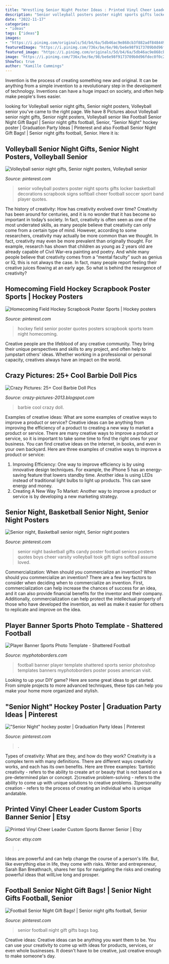 ```yaml
---
title: "Wrestling Senior Night Poster Ideas : Printed Vinyl Cheer Leader Custom Sports Banner Senior"
description: "Senior volleyball posters poster night sports gifts locker basketball decorations scrapbook signs softball cheer football soccer sport band player quotes"
date: "2022-11-17"
categories:
- "ideas"
tags: ["ideas"]
images:
- "https://i.pinimg.com/originals/5d/b4/6a/5db46ac9e868cb3f882adf84844915f1.jpg"
featuredImage: "https://i.pinimg.com/736x/be/6e/98/be6e98f9173709b0d96fdec0f0c22730--hockey-quotes-field-hockey.jpg"
featured_image: "https://i.pinimg.com/originals/5d/b4/6a/5db46ac9e868cb3f882adf84844915f1.jpg"
image: "https://i.pinimg.com/736x/be/6e/98/be6e98f9173709b0d96fdec0f0c22730--hockey-quotes-field-hockey.jpg"
ShowToc: true
author: "Kamille Cummings"
---
```



Invention is the process of creating something new and original. It can be anything from a simple invention to a revolutionary step in the development of technology. Inventions can have a huge impact on society, and often help make people's lives easier.

	

		
looking for Volleyball senior night gifts, Senior night posters, Volleyball senior you've came to the right page. We have 8 Pictures about Volleyball senior night gifts, Senior night posters, Volleyball senior like Football Senior Night Gift Bags! | Senior night gifts football, Senior, &quot;Senior Night&quot; hockey poster | Graduation Party Ideas | Pinterest and also Football Senior Night Gift Bags! | Senior night gifts football, Senior. Here it is:
		
    
## Volleyball Senior Night Gifts, Senior Night Posters, Volleyball Senior

<img loading=lazy src="https://i.pinimg.com/originals/f6/d3/95/f6d395b823d70340eb791ea177158aa5.jpg" onerror="this.onerror=null;this.src='https://tse1.mm.bing.net/th?id=OIP.6UHchpllXwhO7fSGJF6yfQHaNK&amp;pid=15.1';" alt="Volleyball senior night gifts, Senior night posters, Volleyball senior">

_Source: pinterest.com_

>senior volleyball posters poster night sports gifts locker basketball decorations scrapbook signs softball cheer football soccer sport band player quotes. 

	

The history of creativity: How has creativity evolved over time?
Creativity has been around for centuries, and it is no wonder that it has become so important in today’s society. In fact, creativity is often seen as one of the most underrated skills, as many people believe that creativity can only come from a certain type of mind. However, according to some researchers, creativity may actually be more common than we thought. In fact, creativity may even be more prevalent than originally thought. For example, research has shown that children as young as 2 years old are already capable of Civil War-era painting and poetry. And while many people believe that creativity comes from a “mental faculty” such as genius or IQ, this is not always the case. In fact, many people report feeling their creative juices flowing at an early age. So what is behind the resurgence of creativity?

    
## Homecoming Field Hockey Scrapbook Poster Sports | Hockey Posters

<img loading=lazy src="https://i.pinimg.com/736x/be/6e/98/be6e98f9173709b0d96fdec0f0c22730--hockey-quotes-field-hockey.jpg" onerror="this.onerror=null;this.src='https://tse4.mm.bing.net/th?id=OIP.Kuxtrs_MxSD9kMXtrY8lowHaJ3&amp;pid=15.1';" alt="Homecoming Field Hockey Scrapbook Poster Sports | Hockey posters">

_Source: pinterest.com_

>hockey field senior poster quotes posters scrapbook sports team night homecoming. 

	

Creative people are the lifeblood of any creative community. They bring their unique perspectives and skills to any project, and often help to jumpstart others' ideas. Whether working in a professional or personal capacity, creatives always have an impact on the world.

    
## Crazy Pictures: 25+ Cool Barbie Doll Pics

<img loading=lazy src="https://4.bp.blogspot.com/-zHuB2iMOK94/UN633dYV-nI/AAAAAAABDxM/vLly_zxQ4m0/s1600/5064737134_185c8d1f2e_z.jpg" onerror="this.onerror=null;this.src='https://tse3.mm.bing.net/th?id=OIP.84GtzBGn6OZYF1n2i17PNgHaJ4&amp;pid=15.1';" alt="Crazy Pictures: 25+ Cool Barbie Doll Pics">

_Source: crazy-pictures-2013.blogspot.com_

>barbie cool crazy doll. 

	

Examples of creative ideas: What are some examples of creative ways to improve a product or service?
Creative ideas can be anything from improving the efficiency of a product to creating a new way to market a product or service. There are many creative ways to improve a product or service, so it is important to take some time to find the right ones for your business. You can find creative ideas on the internet, in books, and even in your own backyard. Here are three examples of creative ways to improve a product or service: 
1. Improving Efficiency: One way to improve efficiency is by using innovative design techniques. For example, the iPhone 5 has an energy-saving feature that lowers standby time. Another idea is using LEDs instead of traditional light bulbs to light up products. This can save energy and money. 
2. Creating A New Way To Market: Another way to improve a product or service is by developing a new marketing strategy.

    
## Senior Night, Basketball Senior Night, Senior Night Posters

<img loading=lazy src="https://i.pinimg.com/originals/5d/b4/6a/5db46ac9e868cb3f882adf84844915f1.jpg" onerror="this.onerror=null;this.src='https://tse3.mm.bing.net/th?id=OIP.1WgcW392ezM7qJISsYPJGAHaJ3&amp;pid=15.1';" alt="Senior night, Basketball senior night, Senior night posters">

_Source: pinterest.com_

>senior night basketball gifts candy poster football seniors posters quotes boys cheer varsity volleyball took gift signs softball assume loved. 

	

Commercialization: When should you commercialize an invention?
When should you commercialize an invention? 
There are a few key factors to consider when deciding when to commercialize an invention. First, commercialization can help increase the chances of success for an idea, and it can also provide financial benefits for the inventor and their company. Additionally, commercialization can help protect the intellectual property of those who have developed the invention, as well as make it easier for others to replicate and improve on the idea.

    
## Player Banner Sports Photo Template - Shattered Football

<img loading=lazy src="http://cdn3.bigcommerce.com/s-jdhnct1/products/530/images/1377/shattered_football_48x72_banner__88002.1466795373.500.625.jpg?c=2" onerror="this.onerror=null;this.src='https://tse2.mm.bing.net/th?id=OIP.aC2lnU-eiu-09V9wgSPzlwAAAA&amp;pid=15.1';" alt="Player Banner Sports Photo Template - Shattered Football">

_Source: myphotoborders.com_

>football banner player template shattered sports senior photoshop templates banners myphotoborders poster poses american visit. 

	

Looking to up your DIY game? Here are some great ideas to get started. From simple projects to more advanced techniques, these tips can help you make your home more organized and stylish.

    
## &quot;Senior Night&quot; Hockey Poster | Graduation Party Ideas | Pinterest

<img loading=lazy src="https://s-media-cache-ak0.pinimg.com/736x/6f/a3/e7/6fa3e7da4c65165c0a9bd23bd453e22b.jpg" onerror="this.onerror=null;this.src='https://tse3.mm.bing.net/th?id=OIP.Nz42qSBQc4secPJ8PTeK1gHaJ3&amp;pid=15.1';" alt="&quot;Senior Night&quot; hockey poster | Graduation Party Ideas | Pinterest">

_Source: pinterest.com_

>. 

	

Types of creativity: What are they, and how do they work?
Creativity is a complex term with many definitions. There are different ways creativity works, and each has its own benefits. Here are three examples:
1)artistic creativity - refers to the ability to create art or beauty that is not based on a pre-determined plan or concept.
2)creative problem-solving - refers to the ability to come up with unique solutions to creative problems.
3)personality creation - refers to the process of creating an individual who is unique andatable.

    
## Printed Vinyl Cheer Leader Custom Sports Banner Senior | Etsy

<img loading=lazy src="https://i.etsystatic.com/8828646/r/il/9793e5/2553126678/il_794xN.2553126678_o5n7.jpg" onerror="this.onerror=null;this.src='https://tse1.mm.bing.net/th?id=OIP.tM901gVVi-9uv3ltfNgApAHaLJ&amp;pid=15.1';" alt="Printed Vinyl Cheer Leader Custom Sports Banner Senior | Etsy">

_Source: etsy.com_

>. 

	

Ideas are powerful and can help change the course of a person's life. But, like everything else in life, they come with risks. Writer and entrepreneur, Sarah Ban Breathnach, shares her tips for navigating the risks and creating powerful ideas that willLive long and prosper.

    
## Football Senior Night Gift Bags! | Senior Night Gifts Football, Senior

<img loading=lazy src="https://i.pinimg.com/originals/43/3c/a2/433ca28db6967d94f0d1f35315a6d500.jpg" onerror="this.onerror=null;this.src='https://tse4.mm.bing.net/th?id=OIP.uW42J3PVk_vrYaN_tWTlvQHaJ4&amp;pid=15.1';" alt="Football Senior Night Gift Bags! | Senior night gifts football, Senior">

_Source: pinterest.com_

>senior football night gift gifts bags bag. 

	

Creative ideas:
Creative ideas can be anything you want them to be. You can use your creativity to come up with ideas for products, services, or even whole businesses. It doesn't have to be creative, just creative enough to make someone's day.

